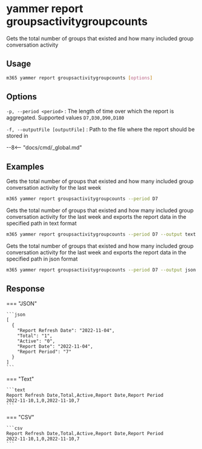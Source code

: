 # yammer report groupsactivitygroupcounts

Gets the total number of groups that existed and how many included group conversation activity

## Usage

```sh
m365 yammer report groupsactivitygroupcounts [options]
```

## Options

`-p, --period <period>`
: The length of time over which the report is aggregated. Supported values `D7,D30,D90,D180`

`-f, --outputFile [outputFile]`
: Path to the file where the report should be stored in

--8<-- "docs/cmd/_global.md"

## Examples

Gets the total number of groups that existed and how many included group conversation activity for the last week

```sh
m365 yammer report groupsactivitygroupcounts --period D7
```

Gets the total number of groups that existed and how many included group conversation activity for the last week and exports the report data in the specified path in text format

```sh
m365 yammer report groupsactivitygroupcounts --period D7 --output text > "groupsactivitygroupcounts.txt"
```

Gets the total number of groups that existed and how many included group conversation activity for the last week and exports the report data in the specified path in json format

```sh
m365 yammer report groupsactivitygroupcounts --period D7 --output json > "groupsactivitygroupcounts.json"
```

## Response

=== "JSON"

    ```json
    [
      {
        "Report Refresh Date": "2022-11-04",
        "Total": "1",
        "Active": "0",
        "Report Date": "2022-11-04",
        "Report Period": "7"
      }
    ]
    ```

=== "Text"

    ```text
    Report Refresh Date,Total,Active,Report Date,Report Period
    2022-11-10,1,0,2022-11-10,7
    ```

=== "CSV"

    ```csv
    Report Refresh Date,Total,Active,Report Date,Report Period
    2022-11-10,1,0,2022-11-10,7
    ```
